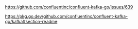 https://github.com/confluentinc/confluent-kafka-go/issues/639

https://pkg.go.dev/github.com/confluentinc/confluent-kafka-go/kafka#section-readme
